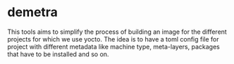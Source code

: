 # demetra

This tools aims to simplify the process of building an image for the different projects for which we use yocto. The idea is to have a toml config file for project with different metadata like machine type, meta-layers, packages that have to be installed and so on. 
